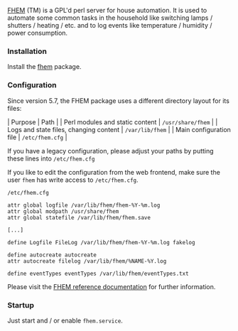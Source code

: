 [FHEM](http://fhem.org) (TM) is a GPL'd perl server for house automation. It is used to automate some common tasks in the household like switching lamps / shutters / heating / etc. and to log events like temperature / humidity / power consumption.

### Installation

Install the [fhem](https://aur.archlinux.org/packages/fhem/) package.

### Configuration

Since version 5.7, the FHEM package uses a different directory layout for its files:

| Purpose | Path |
| Perl modules and static content | `/usr/share/fhem` |
| Logs and state files, changing content | `/var/lib/fhem` |
| Main configuration file | `/etc/fhem.cfg` |

If you have a legacy configuration, please adjust your paths by putting these lines into `/etc/fhem.cfg`

If you like to edit the configuration from the web frontend, make sure the user `fhem` has write access to `/etc/fhem.cfg`.

 `/etc/fhem.cfg` 
```
attr global logfile /var/lib/fhem/fhem-%Y-%m.log
attr global modpath /usr/share/fhem
attr global statefile /var/lib/fhem/fhem.save

[...]

define Logfile FileLog /var/lib/fhem/fhem-%Y-%m.log fakelog

define autocreate autocreate
attr autocreate filelog /var/lib/fhem/%NAME-%Y.log

define eventTypes eventTypes /var/lib/fhem/eventTypes.txt

```

Please visit the [FHEM reference documentation](http://fhem.de/commandref.html) for further information.

### Startup

Just start and / or enable `fhem.service`.